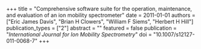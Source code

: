 +++
title = "Comprehensive software suite for the operation, maintenance, and evaluation of an ion mobility spectrometer"
date = 2011-01-01
authors = ["Eric James Davis", "Brian H Clowers", "William F Siems", "Herbert H Hill"]
publication_types = ["2"]
abstract = ""
featured = false
publication = "*International Journal for Ion Mobility Spectrometry*"
doi = "10.1007/s12127-011-0068-7"
+++

